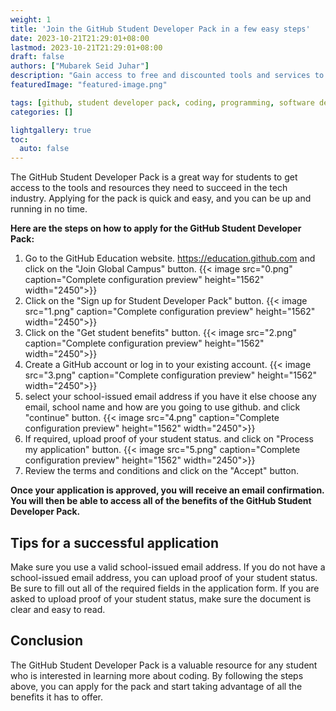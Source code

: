 ```yaml
---
weight: 1
title: 'Join the GitHub Student Developer Pack in a few easy steps'
date: 2023-10-21T21:29:01+08:00
lastmod: 2023-10-21T21:29:01+08:00
draft: false
authors: ["Mubarek Seid Juhar"]
description: "Gain access to free and discounted tools and services to accelerate your learning and development as a programmer. Join the GitHub Student Pack today!"
featuredImage: "featured-image.png"

tags: [github, student developer pack, coding, programming, software development, education]
categories: []

lightgallery: true
toc:
  auto: false
---
```


The GitHub Student Developer Pack is a great way for students to get access to the tools and resources they need to succeed in the tech industry. Applying for the pack is quick and easy, and you can be up and running in no time.

**Here are the steps on how to apply for the GitHub Student Developer Pack:**

1. Go to the GitHub Education website. https://education.github.com and click on the "Join Global Campus" button.
{{< image src="0.png" caption="Complete configuration preview" height="1562" width="2450">}}
2. Click on the "Sign up for Student Developer Pack" button.
{{< image src="1.png" caption="Complete configuration preview" height="1562" width="2450">}}
3. Click on the "Get student benefits" button.
{{< image src="2.png" caption="Complete configuration preview" height="1562" width="2450">}}
4. Create a GitHub account or log in to your existing account.
{{< image src="3.png" caption="Complete configuration preview" height="1562" width="2450">}}
5. select your school-issued email address if you have it else choose any email, school name and how are you going to use github. and click "continue" button.
{{< image src="4.png" caption="Complete configuration preview" height="1562" width="2450">}}
6. If required, upload proof of your student status. and click on "Process my application" button.
{{< image src="5.png" caption="Complete configuration preview" height="1562" width="2450">}}
7. Review the terms and conditions and click on the "Accept" button.

**Once your application is approved, you will receive an email confirmation. You will then be able to access all of the benefits of the GitHub Student Developer Pack.**

## Tips for a successful application

Make sure you use a valid school-issued email address. If you do not have a school-issued email address, you can upload proof of your student status.
Be sure to fill out all of the required fields in the application form.
If you are asked to upload proof of your student status, make sure the document is clear and easy to read.

## Conclusion

The GitHub Student Developer Pack is a valuable resource for any student who is interested in learning more about coding. By following the steps above, you can apply for the pack and start taking advantage of all the benefits it has to offer.